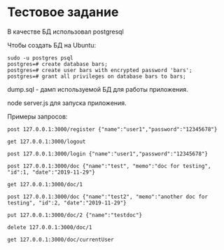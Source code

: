 # Тестовое задание

В качестве БД использовал postgresql

Чтобы создать БД на Ubuntu:

```
sudo -u postgres psql
postgres=# create database bars;
postgres=# create user bars with encrypted password 'bars';
postgres=# grant all privileges on database bars to bars;
```
dump.sql - дамп используемой БД для работы приложения.

node server.js для запуска приложения.

Примеры запросов:

```
post 127.0.0.1:3000/register {"name":"user1","password":"12345678"}

get 127.0.0.1:3000/logout

post 127.0.0.1:3000/login {"name":"user1","password":"12345678"}

post 127.0.0.1:3000/doc {"name":"test", "memo":"doc for testing", "id":1, "date":"2019-11-29"}

get 127.0.0.1:3000/doc/1

post 127.0.0.1:3000/doc {"name":"test2", "memo":"another doc for testing", "id":2, "date":"2019-11-29"}

put 127.0.0.1:3000/doc/2 {"name":"testdoc"}

delete 127.0.0.1:3000/doc/1

get 127.0.0.1:3000/doc/currentUser
```